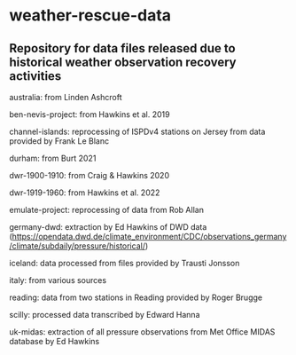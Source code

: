 # weather-rescue-data

## Repository for data files released due to historical weather observation recovery activities

australia: from Linden Ashcroft

ben-nevis-project: from Hawkins et al. 2019

channel-islands: reprocessing of ISPDv4 stations on Jersey from data provided by Frank Le Blanc

durham: from Burt 2021

dwr-1900-1910: from Craig & Hawkins 2020

dwr-1919-1960: from Hawkins et al. 2022

emulate-project: reprocessing of data from Rob Allan

germany-dwd: extraction by Ed Hawkins of DWD data (https://opendata.dwd.de/climate_environment/CDC/observations_germany/climate/subdaily/pressure/historical/)

iceland: data processed from files provided by Trausti Jonsson

italy: from various sources

reading: data from two stations in Reading provided by Roger Brugge

scilly: processed data transcribed by Edward Hanna

uk-midas: extraction of all pressure observations from Met Office MIDAS database by Ed Hawkins
